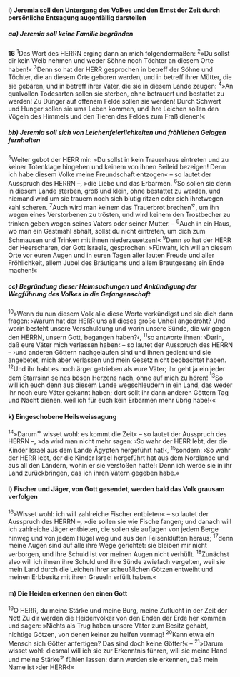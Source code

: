 #### i) Jeremia soll den Untergang des Volkes und den Ernst der Zeit durch persönliche Entsagung augenfällig darstellen

##### aa) Jeremia soll keine Familie begründen

__16__
<sup>1</sup>Das Wort des HERRN erging dann an mich folgendermaßen:
<sup>2</sup>»Du sollst dir kein Weib nehmen und weder Söhne noch Töchter an diesem Orte haben!«
<sup>3</sup>Denn so hat der HERR gesprochen in betreff der Söhne und Töchter, die an diesem Orte geboren werden, und in betreff ihrer Mütter, die sie gebären, und in betreff ihrer Väter, die sie in diesem Lande zeugen:
<sup>4</sup>»An qualvollen Todesarten sollen sie sterben, ohne betrauert und bestattet zu werden! Zu Dünger auf offenem Felde sollen sie werden! Durch Schwert und Hunger sollen sie ums Leben kommen, und ihre Leichen sollen den Vögeln des Himmels und den Tieren des Feldes zum Fraß dienen!«

##### bb) Jeremia soll sich von Leichenfeierlichkeiten und fröhlichen Gelagen fernhalten

<sup>5</sup>Weiter gebot der HERR mir: »Du sollst in kein Trauerhaus eintreten und zu keiner Totenklage hingehen und keinem von ihnen Beileid bezeigen! Denn ich habe diesem Volke meine Freundschaft entzogen« – so lautet der Ausspruch des HERRN –, »die Liebe und das Erbarmen.
<sup>6</sup>So sollen sie denn in diesem Lande sterben, groß und klein, ohne bestattet zu werden, und niemand wird um sie trauern noch sich blutig ritzen oder sich ihretwegen kahl scheren.
<sup>7</sup>Auch wird man keinem das Trauerbrot brechen<sup title="oder: die Trauerspeise reichen">&#x2732;</sup>, um ihn wegen eines Verstorbenen zu trösten, und wird keinem den Trostbecher zu trinken geben wegen seines Vaters oder seiner Mutter. –
<sup>8</sup>Auch in ein Haus, wo man ein Gastmahl abhält, sollst du nicht eintreten, um dich zum Schmausen und Trinken mit ihnen niederzusetzen!«
<sup>9</sup>Denn so hat der HERR der Heerscharen, der Gott Israels, gesprochen: »Fürwahr, ich will an diesem Orte vor euren Augen und in euren Tagen aller lauten Freude und aller Fröhlichkeit, allem Jubel des Bräutigams und allem Brautgesang ein Ende machen!«

##### cc) Begründung dieser Heimsuchungen und Ankündigung der Wegführung des Volkes in die Gefangenschaft

<sup>10</sup>»Wenn du nun diesem Volk alle diese Worte verkündigst und sie dich dann fragen: ›Warum hat der HERR uns all dieses große Unheil angedroht? Und worin besteht unsere Verschuldung und worin unsere Sünde, die wir gegen den HERRN, unsern Gott, begangen haben?‹,
<sup>11</sup>so antworte ihnen: ›Darin, daß eure Väter mich verlassen haben‹ – so lautet der Ausspruch des HERRN – ›und anderen Göttern nachgelaufen sind und ihnen gedient und sie angebetet, mich aber verlassen und mein Gesetz nicht beobachtet haben.
<sup>12</sup>Und ihr habt es noch ärger getrieben als eure Väter; ihr geht ja ein jeder dem Starrsinn seines bösen Herzens nach, ohne auf mich zu hören!
<sup>13</sup>So will ich euch denn aus diesem Lande wegschleudern in ein Land, das weder ihr noch eure Väter gekannt haben; dort sollt ihr dann anderen Göttern Tag und Nacht dienen, weil ich für euch kein Erbarmen mehr übrig habe!‹«

#### k) Eingeschobene Heilsweissagung

<sup>14</sup>»Darum<sup title="oder: jedoch">&#x2732;</sup> wisset wohl: es kommt die Zeit« – so lautet der Ausspruch des HERRN –, »da wird man nicht mehr sagen: ›So wahr der HERR lebt, der die Kinder Israel aus dem Lande Ägypten hergeführt hat!‹,
<sup>15</sup>sondern: ›So wahr der HERR lebt, der die Kinder Israel hergeführt hat aus dem Nordlande und aus all den Ländern, wohin er sie verstoßen hatte!‹ Denn ich werde sie in ihr Land zurückbringen, das ich ihren Vätern gegeben habe.«

#### l) Fischer und Jäger, von Gott gesendet, werden bald das Volk grausam verfolgen

<sup>16</sup>»Wisset wohl: ich will zahlreiche Fischer entbieten« – so lautet der Ausspruch des HERRN –, »die sollen sie wie Fische fangen; und danach will ich zahlreiche Jäger entbieten, die sollen sie aufjagen von jedem Berge hinweg und von jedem Hügel weg und aus den Felsenklüften heraus;
<sup>17</sup>denn meine Augen sind auf alle ihre Wege gerichtet: sie bleiben mir nicht verborgen, und ihre Schuld ist vor meinen Augen nicht verhüllt.
<sup>18</sup>Zunächst also will ich ihnen ihre Schuld und ihre Sünde zwiefach vergelten, weil sie mein Land durch die Leichen ihrer scheußlichen Götzen entweiht und meinen Erbbesitz mit ihren Greueln erfüllt haben.«

#### m) Die Heiden erkennen den einen Gott

<sup>19</sup>O HERR, du meine Stärke und meine Burg, meine Zuflucht in der Zeit der Not! Zu dir werden die Heidenvölker von den Enden der Erde her kommen und sagen: »Nichts als Trug haben unsere Väter zum Besitz gehabt, nichtige Götzen, von denen keiner zu helfen vermag!
<sup>20</sup>Kann etwa ein Mensch sich Götter anfertigen? Das sind doch keine Götter!« –
<sup>21</sup>»Darum wisset wohl: diesmal will ich sie zur Erkenntnis führen, will sie meine Hand und meine Stärke<sup title="oder: Macht">&#x2732;</sup> fühlen lassen: dann werden sie erkennen, daß mein Name ist ›der HERR‹!«